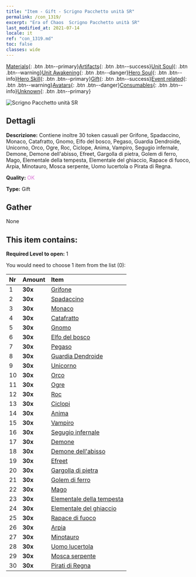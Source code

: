 ```yaml
---
title: "Item - Gift - Scrigno Pacchetto unità SR"
permalink: /con_1319/
excerpt: "Era of Chaos  Scrigno Pacchetto unità SR"
last_modified_at: 2021-07-14
locale: it
ref: "con_1319.md"
toc: false
classes: wide
---
```

 [Materials](/ItemsIT/){: .btn .btn--primary}[Artifacts](/ItemsIT/Artifacts/){: .btn .btn--success}[Unit Soul](/ItemsIT/UnitSoul/){: .btn .btn--warning}[Unit Awakening](/ItemsIT/UnitAwakening/){: .btn .btn--danger}[Hero Soul](/ItemsIT/HeroSoul/){: .btn .btn--info}[Hero Skill](/ItemsIT/HeroSkill/){: .btn .btn--primary}[Gift](/ItemsIT/Gift/){: .btn .btn--success}[Event related](/ItemsIT/Events/){: .btn .btn--warning}[Avatars](/ItemsIT/Avatars/){: .btn .btn--danger}[Consumables](/ItemsIT/Consumables/){: .btn .btn--info}[Unknown](/ItemsIT/Unknown/){: .btn .btn--primary}

 ![Scrigno Pacchetto unità SR](/images/t/i_907035.png)

## Dettagli
 **Descrizione:** Contiene inoltre 30 token casuali per Grifone, Spadaccino, Monaco, Catafratto, Gnomo, Elfo del bosco, Pegaso, Guardia Dendroide, Unicorno, Orco, Ogre, Roc, Ciclope, Anima, Vampiro, Segugio infernale, Demone, Demone dell'abisso, Efreet, Gargolla di pietra, Golem di ferro, Mago, Elementale della tempesta, Elementale del ghiaccio, Rapace di fuoco, Arpia, Minotauro, Mosca serpente, Uomo lucertola o Pirata di Regna.

 **Quality:** <span style="color: #DA70D6">OK</span>

 **Type:** Gift

## Gather

  None

## This item contains:

 **Required Level to open:** 1

 You would need to choose 1 item from the list (0):

  | Nr | Amount |     Item    |
  |:---|:-------|:------------|
  | 1 |  **30x** | [Grifone](/ItemsIT/unt_192/) |  | 
  | 2 |  **30x** | [Spadaccino](/ItemsIT/unt_193/) |  | 
  | 3 |  **30x** | [Monaco](/ItemsIT/unt_194/) |  | 
  | 4 |  **30x** | [Catafratto](/ItemsIT/unt_195/) |  | 
  | 5 |  **30x** | [Gnomo](/ItemsIT/unt_200/) |  | 
  | 6 |  **30x** | [Elfo del bosco](/ItemsIT/unt_201/) |  | 
  | 7 |  **30x** | [Pegaso](/ItemsIT/unt_202/) |  | 
  | 8 |  **30x** | [Guardia Dendroide](/ItemsIT/unt_203/) |  | 
  | 9 |  **30x** | [Unicorno](/ItemsIT/unt_204/) |  | 
  | 10 |  **30x** | [Orco](/ItemsIT/unt_219/) |  | 
  | 11 |  **30x** | [Ogre](/ItemsIT/unt_220/) |  | 
  | 12 |  **30x** | [Roc](/ItemsIT/unt_221/) |  | 
  | 13 |  **30x** | [Ciclopi](/ItemsIT/unt_222/) |  | 
  | 14 |  **30x** | [Anima](/ItemsIT/unt_210/) |  | 
  | 15 |  **30x** | [Vampiro](/ItemsIT/unt_211/) |  | 
  | 16 |  **30x** | [Segugio infernale](/ItemsIT/unt_228/) |  | 
  | 17 |  **30x** | [Demone](/ItemsIT/unt_229/) |  | 
  | 18 |  **30x** | [Demone dell'abisso](/ItemsIT/unt_230/) |  | 
  | 19 |  **30x** | [Efreet](/ItemsIT/unt_231/) |  | 
  | 20 |  **30x** | [Gargolla di pietra](/ItemsIT/unt_236/) |  | 
  | 21 |  **30x** | [Golem di ferro](/ItemsIT/unt_237/) |  | 
  | 22 |  **30x** | [Mago](/ItemsIT/unt_238/) |  | 
  | 23 |  **30x** | [Elementale della tempesta](/ItemsIT/unt_263/) |  | 
  | 24 |  **30x** | [Elementale del ghiaccio](/ItemsIT/unt_264/) |  | 
  | 25 |  **30x** | [Rapace di fuoco](/ItemsIT/unt_268/) |  | 
  | 26 |  **30x** | [Arpia](/ItemsIT/unt_245/) |  | 
  | 27 |  **30x** | [Minotauro](/ItemsIT/unt_248/) |  | 
  | 28 |  **30x** | [Uomo lucertola](/ItemsIT/unt_254/) |  | 
  | 29 |  **30x** | [Mosca serpente](/ItemsIT/unt_255/) |  | 
  | 30 |  **30x** | [Pirati di Regna](/ItemsIT/unt_273/) |  | 
